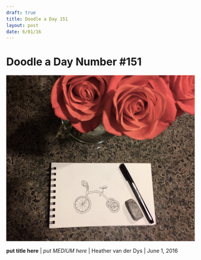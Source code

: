 ```yaml
---
draft: true
title: Doodle a Day 151
layout: post
date: 6/01/16
---
```


# Doodle a Day Number #151

![Doodle #150](/Public/Photos/doodle151.jpg)

**put title here** | *put MEDIUM here* | Heather van der Dys | June 1, 2016
